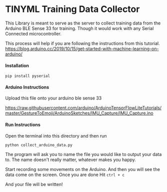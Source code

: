 # TINYML Training Data Collector

This Library is meant to serve as the server to collect training data from the Arduino BLE Sense 33 for training.  Though it would work with any Serial Connected microcontroller.

This process will help if you are following the instructions from this tutorial.  
https://blog.arduino.cc/2019/10/15/get-started-with-machine-learning-on-arduino/

#### Installation

`pip install pyserial`


#### Arduino Instructions

Upload this file onto your arduino ble sense 33

https://raw.githubusercontent.com/arduino/ArduinoTensorFlowLiteTutorials/master/GestureToEmoji/ArduinoSketches/IMU_Capture/IMU_Capture.ino

#### Run Instructions
Open the terminal into this directory and then run

`python collect_arduino_data.py`

The program will ask you to name the file you would like to output your data to.   The name doesn't really matter, whatever makes you happy.  

Start recording some movements on the Arduino.  And then you will see the data come on the screen.  Once you are done Hit
`ctrl + c`

And your file will be written!
